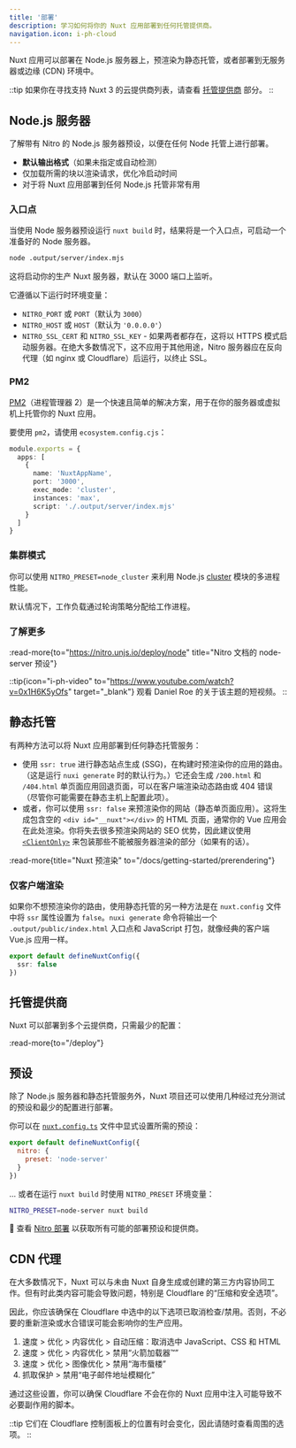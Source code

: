 ```yaml
---
title: '部署'
description: 学习如何将你的 Nuxt 应用部署到任何托管提供商。
navigation.icon: i-ph-cloud
---
```


Nuxt 应用可以部署在 Node.js 服务器上，预渲染为静态托管，或者部署到无服务器或边缘 (CDN) 环境中。

::tip
如果你在寻找支持 Nuxt 3 的云提供商列表，请查看 [托管提供商](/deploy) 部分。
::

## Node.js 服务器

了解带有 Nitro 的 Node.js 服务器预设，以便在任何 Node 托管上进行部署。

- **默认输出格式**（如果未指定或自动检测）<br>
- 仅加载所需的块以渲染请求，优化冷启动时间 <br>
- 对于将 Nuxt 应用部署到任何 Node.js 托管非常有用

### 入口点

当使用 Node 服务器预设运行 `nuxt build` 时，结果将是一个入口点，可启动一个准备好的 Node 服务器。

```bash [终端]
node .output/server/index.mjs
```

这将启动你的生产 Nuxt 服务器，默认在 3000 端口上监听。

它遵循以下运行时环境变量：

- `NITRO_PORT` 或 `PORT`（默认为 `3000`）
- `NITRO_HOST` 或 `HOST`（默认为 `'0.0.0.0'`）
- `NITRO_SSL_CERT` 和 `NITRO_SSL_KEY` - 如果两者都存在，这将以 HTTPS 模式启动服务器。在绝大多数情况下，这不应用于其他用途，Nitro 服务器应在反向代理（如 nginx 或 Cloudflare）后运行，以终止 SSL。

### PM2

[PM2](https://pm2.keymetrics.io/)（进程管理器 2）是一个快速且简单的解决方案，用于在你的服务器或虚拟机上托管你的 Nuxt 应用。

要使用 `pm2`，请使用 `ecosystem.config.cjs`：

```ts [ecosystem.config.cjs]
module.exports = {
  apps: [
    {
      name: 'NuxtAppName',
      port: '3000',
      exec_mode: 'cluster',
      instances: 'max',
      script: './.output/server/index.mjs'
    }
  ]
}
```

### 集群模式

你可以使用 `NITRO_PRESET=node_cluster` 来利用 Node.js [cluster](https://nodejs.org/dist/latest/docs/api/cluster.html) 模块的多进程性能。

默认情况下，工作负载通过轮询策略分配给工作进程。

### 了解更多

:read-more{to="https://nitro.unjs.io/deploy/node" title="Nitro 文档的 node-server 预设"}

::tip{icon="i-ph-video" to="https://www.youtube.com/watch?v=0x1H6K5yOfs" target="\_blank"}
观看 Daniel Roe 的关于该主题的短视频。
::

## 静态托管

有两种方法可以将 Nuxt 应用部署到任何静态托管服务：

- 使用 `ssr: true` 进行静态站点生成 (SSG)，在构建时预渲染你的应用的路由。（这是运行 `nuxi generate` 时的默认行为。）它还会生成 `/200.html` 和 `/404.html` 单页面应用回退页面，可以在客户端渲染动态路由或 404 错误（尽管你可能需要在静态主机上配置此项）。
- 或者，你可以使用 `ssr: false` 来预渲染你的网站（静态单页面应用）。这将生成包含空的 `<div id="__nuxt"></div>` 的 HTML 页面，通常你的 Vue 应用会在此处渲染。你将失去很多预渲染网站的 SEO 优势，因此建议使用 [`<ClientOnly>`](/docs/api/components/client-only) 来包装那些不能被服务器渲染的部分（如果有的话）。

:read-more{title="Nuxt 预渲染" to="/docs/getting-started/prerendering"}

### 仅客户端渲染

如果你不想预渲染你的路由，使用静态托管的另一种方法是在 `nuxt.config` 文件中将 `ssr` 属性设置为 `false`。`nuxi generate` 命令将输出一个 `.output/public/index.html` 入口点和 JavaScript 打包，就像经典的客户端 Vue.js 应用一样。

```ts twoslash [nuxt.config.ts]
export default defineNuxtConfig({
  ssr: false
})
```

## 托管提供商

Nuxt 可以部署到多个云提供商，只需最少的配置：

:read-more{to="/deploy"}

## 预设

除了 Node.js 服务器和静态托管服务外，Nuxt 项目还可以使用几种经过充分测试的预设和最少的配置进行部署。

你可以在 [`nuxt.config.ts`](/docs/guide/directory-structure/nuxt-config) 文件中显式设置所需的预设：

```js twoslash [nuxt.config.ts]
export default defineNuxtConfig({
  nitro: {
    preset: 'node-server'
  }
})
```

... 或者在运行 `nuxt build` 时使用 `NITRO_PRESET` 环境变量：

```bash [终端]
NITRO_PRESET=node-server nuxt build
```

🔎 查看 [Nitro 部署](https://nitro.unjs.io/deploy) 以获取所有可能的部署预设和提供商。

## CDN 代理

在大多数情况下，Nuxt 可以与未由 Nuxt 自身生成或创建的第三方内容协同工作。但有时此类内容可能会导致问题，特别是 Cloudflare 的“压缩和安全选项”。

因此，你应该确保在 Cloudflare 中选中的以下选项已取消检查/禁用。否则，不必要的重新渲染或水合错误可能会影响你的生产应用。

1. 速度 > 优化 > 内容优化 > 自动压缩：取消选中 JavaScript、CSS 和 HTML
2. 速度 > 优化 > 内容优化 > 禁用“火箭加载器™”
3. 速度 > 优化 > 图像优化 > 禁用“海市蜃楼”
4. 抓取保护 > 禁用“电子邮件地址模糊化”

通过这些设置，你可以确保 Cloudflare 不会在你的 Nuxt 应用中注入可能导致不必要副作用的脚本。

::tip
它们在 Cloudflare 控制面板上的位置有时会变化，因此请随时查看周围的选项。
::

